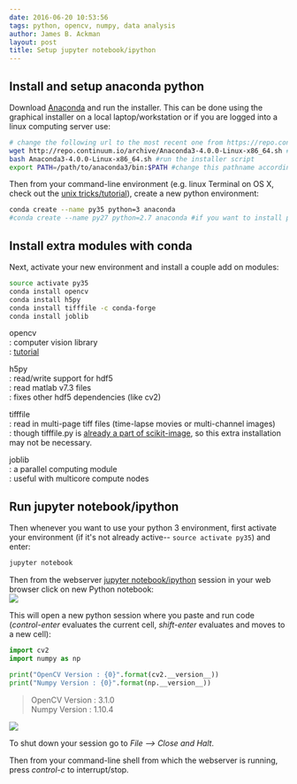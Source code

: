 ```yaml
---
date: 2016-06-20 10:53:56  
tags: python, opencv, numpy, data analysis  
author: James B. Ackman  
layout: post
title: Setup jupyter notebook/ipython  
---
```


## Install and setup anaconda python

Download [Anaconda](https://www.continuum.io/downloads) and run the installer. This can be done using the graphical installer on a local laptop/workstation or if you are logged into a linux computing server use: 

```bash
# change the following url to the most recent one from https://repo.continuum.io/archive/
wget http://repo.continuum.io/archive/Anaconda3-4.0.0-Linux-x86_64.sh #download the installer
bash Anaconda3-4.0.0-Linux-x86_64.sh #run the installer script
export PATH=/path/to/anaconda3/bin:$PATH #change this pathname accordingly and append to your shell path so you can use conda to create environment below
```

Then from your command-line environment (e.g. linux Terminal on OS X, check out the [unix tricks/tutorial](https://gist.github.com/ackman678/6290329)), create a new python environment:

```bash
conda create --name py35 python=3 anaconda
#conda create --name py27 python=2.7 anaconda #if you want to install python 2.7 use this line instead. useful for opencv usage on linux cluster
```


## Install extra modules with conda

Next, activate your new environment and install a couple add on modules:  

```bash
source activate py35
conda install opencv
conda install h5py
conda install tifffile -c conda-forge
conda install joblib
```

opencv  
: computer vision library  
: [tutorial](http://docs.opencv.org/3.0-beta/doc/py_tutorials/py_tutorials.html)  

h5py  
: read/write support for hdf5  
: read matlab v7.3 files  
: fixes other hdf5 dependencies (like cv2)  

tifffile  
: read in multi-page tiff files (time-lapse movies or multi-channel images)  
: though tifffile.py is [already a part of scikit-image](https://github.com/scikit-image/scikit-image/blob/master/skimage/external/tifffile/tifffile.py), so this extra installation may not be necessary.  

joblib  
: a parallel computing module  
: useful with multicore compute nodes  

## Run jupyter notebook/ipython

Then whenever you want to use your python 3 environment, first activate your environment (if it's not already active-- `source activate py35`) and enter: 

```bash
jupyter notebook
```

Then from the webserver [jupyter notebook/ipython](https://ipython.org/) session in your web browser click on new Python notebook:  
![]({{site.data_path}}/Screen_Shot_2016-06-20_at_11.16.24_AM.png)

This will open a new python session where you paste and run code (*control-enter* evaluates the current cell, *shift-enter* evaluates and moves to a new cell):  

```python
import cv2
import numpy as np

print("OpenCV Version : {0}".format(cv2.__version__))
print("Numpy Version : {0}".format(np.__version__))
```

>OpenCV Version : 3.1.0  
>Numpy Version : 1.10.4  


![]({{site.data_path}}/Screen_Shot_2016-06-20_at_11.13.40_AM.png)

To shut down your session go to *File --> Close and Halt*.

Then from your command-line shell from which the webserver is running, press *control-c* to interrupt/stop.

